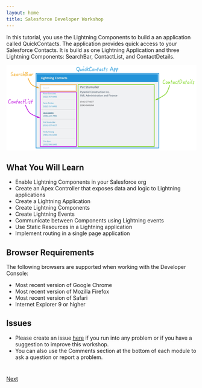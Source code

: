 ```yaml
---
layout: home
title: Salesforce Developer Workshop
---
```

In this tutorial, you use the Lightning Components to build a an application called QuickContacts. The application provides quick access to your Salesforce Contacts.
It is build as one Lightning Application and three Lightning Components: SearchBar, ContactList, and ContactDetails.

<img src="images/app-map.png" style="border:none;"/>


## What You Will Learn

- Enable Lightning Components in your Salesforce org
- Create an Apex Controller that exposes data and logic to Lightning applications
- Create a Lightning Application
- Create Lightning Components
- Create Lightning Events
- Communicate between Components using Lightning events
- Use Static Resources in a Lightning application
- Implement routing in a single page application



## Browser Requirements

The following browsers are supported when working with the Developer Console:

  - Most recent version of Google Chrome
  - Most recent version of Mozilla Firefox
  - Most recent version of Safari
  - Internet Explorer 9 or higher

## Issues

- Please create an issue [here](https://github.com/ccoenraets/salesforce-lightning-tutorial/issues) if you run
into any problem or if you have a suggestion to improve this workshop.
- You can also use the Comments section at the bottom of each module to ask a question or report a problem.


<div class="row" style="margin-top:40px;">
<div class="col-sm-12">
<a href="create-developer-edition.html" class="btn btn-default pull-right">Next <i class="glyphicon glyphicon-chevron-right"></i></a>
</div>
</div>
